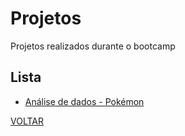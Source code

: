 # Projetos
  Projetos realizados durante o bootcamp
  
 ## Lista
 - <a href="https://github.com/LucasMGuima/UnimedBH-Ciencia-de-Dados/tree/main/Projetos/AnaliseDadosPythonPandas">Análise de dados - Pokémon</a>


<a href="https://github.com/LucasMGuima/UnimedBH-Ciencia-de-Dados">VOLTAR</a>
